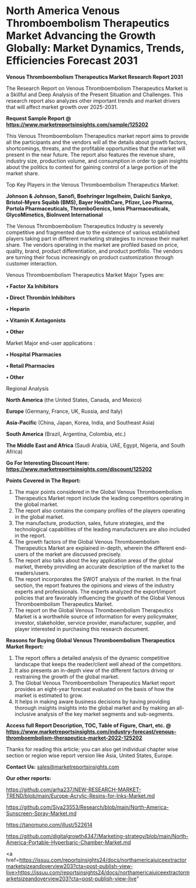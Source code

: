 # North America Venous Thromboembolism Therapeutics Market Advancing the Growth Globally: Market Dynamics, Trends, Efficiencies Forecast 2031

<strong>Venous Thromboembolism Therapeutics Market Research Report 2031</strong>

The Research Report on Venous Thromboembolism Therapeutics Market is a Skillful and Deep Analysis of the Present Situation and Challenges. This research report also analyzes other important trends and market drivers that will affect market growth over 2025-2031.

<strong>Request Sample Report @ <a href=https://www.marketreportsinsights.com/sample/125202>https://www.marketreportsinsights.com/sample/125202</a></strong>

This Venous Thromboembolism Therapeutics market report aims to provide all the participants and the vendors will all the details about growth factors, shortcomings, threats, and the profitable opportunities that the market will present in the near future. The report also features the revenue share, industry size, production volume, and consumption in order to gain insights about the politics to contest for gaining control of a large portion of the market share.

Top Key Players in the Venous Thromboembolism Therapeutics Market:

<strong>Johnson & Johnson, Sanofi, Boehringer Ingelheim, Daiichi Sankyo, Bristol-Myers Squibb (BMS), Bayer HealthCare, Pfizer, Leo Pharma, Portola Pharmaceuticals, ThromboGenics, Ionis Pharmaceuticals, GlycoMimetics, BioInvent International</strong>

The Venous Thromboembolism Therapeutics Industry is severely competitive and fragmented due to the existence of various established players taking part in different marketing strategies to increase their market share. The vendors operating in the market are profiled based on price, quality, brand, product differentiation, and product portfolio. The vendors are turning their focus increasingly on product customization through customer interaction.

Venous Thromboembolism Therapeutics Market Major Types are:

<strong>• Factor Xa Inhibitors

• Direct Thrombin Inhibitors

• Heparin

• Vitamin K Antagonists

• Other</strong>

Market Major end-user applications :

<strong>• Hospital Pharmacies

• Retail Pharmacies

• Other</strong>

Regional Analysis

</u><strong><b>North America</b></strong> (the United States, Canada, and Mexico)

<strong><b>Europe </b></strong>(Germany, France, UK, Russia, and Italy)

<strong><b>Asia-Pacific</b></strong> (China, Japan, Korea, India, and Southeast Asia)

<strong><b>South America</b></strong> (Brazil, Argentina, Colombia, etc.)

<strong><b>The Middle East and Africa</b></strong> (Saudi Arabia, UAE, Egypt, Nigeria, and South Africa)

<strong>Go For Interesting Discount Here: <a href=https://www.marketreportsinsights.com/discount/125202>https://www.marketreportsinsights.com/discount/125202</a></strong>

<strong>Points Covered in The Report:</strong>
<ol>
  <li>The major points considered in the Global Venous Thromboembolism Therapeutics Market report include the leading competitors operating in the global market.</li>
  <li>The report also contains the company profiles of the players operating in the global market.</li>
  <li>The manufacture, production, sales, future strategies, and the technological capabilities of the leading manufacturers are also included in the report.</li>
  <li>The growth factors of the Global Venous Thromboembolism Therapeutics Market are explained in-depth, wherein the different end-users of the market are discussed precisely.</li>
  <li>The report also talks about the key application areas of the global market, thereby providing an accurate description of the market to the readers/users.</li>
  <li>The report incorporates the SWOT analysis of the market. In the final section, the report features the opinions and views of the industry experts and professionals. The experts analyzed the export/import policies that are favorably influencing the growth of the Global Venous Thromboembolism Therapeutics Market.</li>
  <li>The report on the Global Venous Thromboembolism Therapeutics Market is a worthwhile source of information for every policymaker, investor, stakeholder, service provider, manufacturer, supplier, and player interested in purchasing this research document.</li>
</ol>
<strong>Reasons for Buying Global Venous Thromboembolism Therapeutics Market Report:</strong>

<ol>
  <li>The report offers a detailed analysis of the dynamic competitive landscape that keeps the reader/client well ahead of the competitors.</li>
  <li>It also presents an in-depth view of the different factors driving or restraining the growth of the global market.</li>
  <li>The Global Venous Thromboembolism Therapeutics Market report provides an eight-year forecast evaluated on the basis of how the market is estimated to grow.</li>
  <li>It helps in making aware business decisions by having providing thorough insights insights into the global market and by making an all-inclusive analysis of the key market segments and sub-segments.</li>
</ol>
<strong>Access full Report Description, TOC, Table of Figure, Chart, etc. @ <a href=https://www.marketreportsinsights.com/industry-forecast/venous-thromboembolism-therapeutics-market-2022-125202>https://www.marketreportsinsights.com/industry-forecast/venous-thromboembolism-therapeutics-market-2022-125202</a></strong>


Thanks for reading this article; you can also get individual chapter wise section or region wise report version like Asia, United States, Europe.

<strong>Contact Us:</strong>
sales@marketreportsinsights.com

<strong>Our other reports:</strong>

<a href=https://github.com/arha237/NEW-RESEARCH-MARKET-TREND/blob/main/Europe-Acrylic-Resins-for-Inks-Market.md>https://github.com/arha237/NEW-RESEARCH-MARKET-TREND/blob/main/Europe-Acrylic-Resins-for-Inks-Market.md</a>

<a href=https://github.com/Siya23553/Research/blob/main/North-America-Sunscreen-Spray-Market.md>https://github.com/Siya23553/Research/blob/main/North-America-Sunscreen-Spray-Market.md</a>

<a href=https://tanomuno.com/illust/522614>https://tanomuno.com/illust/522614</a>

<a href=https://github.com/digitalgrowth4347/Marketing-strategy/blob/main/North-America-Portable-Hyperbaric-Chamber-Market.md>https://github.com/digitalgrowth4347/Marketing-strategy/blob/main/North-America-Portable-Hyperbaric-Chamber-Market.md</a>

<a href=https://issuu.com/reportsinsights24/docs/northamericajuiceextractormarketsizeandoverview203?cta=post-publish-view-live>https://issuu.com/reportsinsights24/docs/northamericajuiceextractormarketsizeandoverview203?cta=post-publish-view-live</a>"
